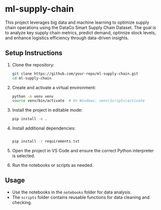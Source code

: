 # ml-supply-chain

This project leverages big data and machine learning to optimize supply chain operations using the DataCo Smart Supply Chain Dataset. The goal is to analyze key supply chain metrics, predict demand, optimize stock levels, and enhance logistics efficiency through data-driven insights.

## Setup Instructions

1. Clone the repository:

   ```bash
   git clone https://github.com/your-repo/ml-supply-chain.git
   cd ml-supply-chain
   ```

2. Create and activate a virtual environment:

   ```bash
   python -m venv venv
   source venv/bin/activate  # On Windows: venv\Scripts\activate
   ```

3. Install the project in editable mode:

   ```bash
   pip install -e .
   ```

4. Install additional dependencies:

   ```bash

   pip install -r requirements.txt
   ```

5. Open the project in VS Code and ensure the correct Python interpreter is selected.

6. Run the notebooks or scripts as needed.

## Usage

- Use the notebooks in the `notebooks` folder for data analysis.
- The `scripts` folder contains reusable functions for data cleaning and checking.